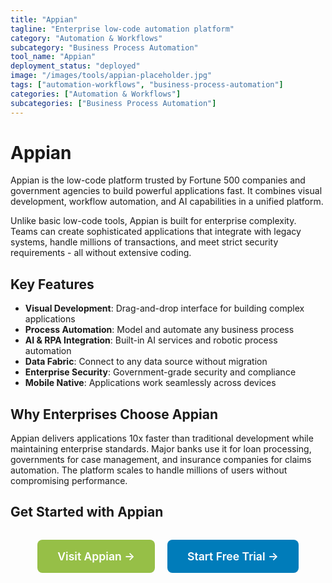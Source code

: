 ```yaml
---
title: "Appian"
tagline: "Enterprise low-code automation platform"
category: "Automation & Workflows"
subcategory: "Business Process Automation"
tool_name: "Appian"
deployment_status: "deployed"
image: "/images/tools/appian-placeholder.jpg"
tags: ["automation-workflows", "business-process-automation"]
categories: ["Automation & Workflows"]
subcategories: ["Business Process Automation"]
---
```


# Appian

Appian is the low-code platform trusted by Fortune 500 companies and government agencies to build powerful applications fast. It combines visual development, workflow automation, and AI capabilities in a unified platform.

Unlike basic low-code tools, Appian is built for enterprise complexity. Teams can create sophisticated applications that integrate with legacy systems, handle millions of transactions, and meet strict security requirements - all without extensive coding.

## Key Features
- **Visual Development**: Drag-and-drop interface for building complex applications
- **Process Automation**: Model and automate any business process
- **AI & RPA Integration**: Built-in AI services and robotic process automation
- **Data Fabric**: Connect to any data source without migration
- **Enterprise Security**: Government-grade security and compliance
- **Mobile Native**: Applications work seamlessly across devices

## Why Enterprises Choose Appian
Appian delivers applications 10x faster than traditional development while maintaining enterprise standards. Major banks use it for loan processing, governments for case management, and insurance companies for claims automation. The platform scales to handle millions of users without compromising performance.

## Get Started with Appian

<div style="text-align: center; margin: 2rem 0;">
  <a href="https://appian.com" target="_blank" rel="noopener noreferrer" style="display: inline-block; background: #96BF47; color: white; padding: 1rem 2rem; text-decoration: none; border-radius: 8px; font-weight: 600; font-size: 1.1rem; margin-right: 1rem;">Visit Appian →</a>
  <a href="https://appian.com/platform/free-trial.html" target="_blank" rel="noopener noreferrer" style="display: inline-block; background: #007cba; color: white; padding: 1rem 2rem; text-decoration: none; border-radius: 8px; font-weight: 600; font-size: 1.1rem;">Start Free Trial →</a>
</div>